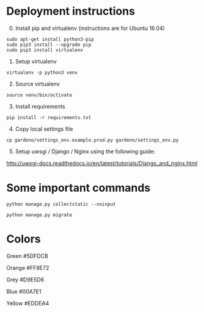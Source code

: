 # Deployment instructions

0) Install pip and virtualenv (instructions are for Ubuntu 16.04)

```
sudo apt-get install python3-pip
sudo pip3 install --upgrade pip
sudo pip3 install virtualenv
```

1) Setup virtualenv

```
virtualenv -p python3 venv
```

2) Source virtualenv

```
source venv/bin/activate
```

3) Install requirements

```
pip install -r requirements.txt
```

4) Copy local settings file

```
cp gardeno/settings_env.example.prod.py gardeno/settings_env.py
```

5) Setup uwsgi / Django / Nginx using the following guide:

http://uwsgi-docs.readthedocs.io/en/latest/tutorials/Django_and_nginx.html



# Some important commands

```
python manage.py collectstatic --noinput
```

```
python manage.py migrate
```

# Colors

Green
#5DFDCB

Orange
#FF8E72

Grey
#D9E5D6

Blue
#00A7E1

Yellow
#EDDEA4